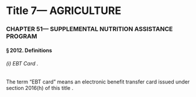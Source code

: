 
# Title 7— AGRICULTURE
### CHAPTER 51— SUPPLEMENTAL NUTRITION ASSISTANCE PROGRAM
#### § 2012. Definitions
###### (i) EBT Card .

The term “EBT card” means an electronic benefit transfer card issued under section 2016(h) of this title .

